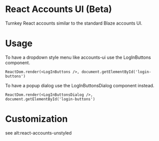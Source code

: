 
# React Accounts UI (Beta)

Turnkey React accounts similar to the standard Blaze accounts UI.

# Usage

To have a dropdown style menu like accounts-ui use the LogInButtons component.

```
ReactDom.render(<LogInButtons />, document.getElementById('login-buttons')
```

To have a popup dialog use the LogInButtonsDialog component instead.

```
ReactDom.render(<LogInButtonsDialog />, document.getElementById('login-buttons')
```

# Customization

see alt:react-accounts-unstyled

